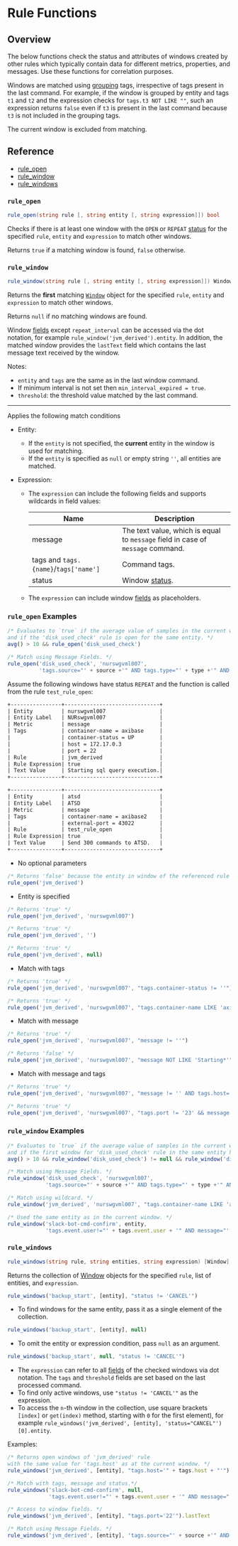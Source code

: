 # Rule Functions

## Overview

The below functions check the status and attributes of windows created by other rules which typically contain data for different metrics, properties, and messages. Use these functions for correlation purposes.

Windows are matched using [grouping](grouping.md) tags, irrespective of tags present in the last command.
For example, if the window is grouped by entity and tags `t1` and `t2` and the expression checks for `tags.t3 NOT LIKE ""`, such an expression returns `false` even if `t3` is present in the last command because `t3` is not included in the grouping tags.

The current window is excluded from matching.

## Reference

* [rule_open](#rule_open)
* [rule_window](#rule_window)
* [rule_windows](#rule_windows)

### `rule_open`

```csharp
rule_open(string rule [, string entity [, string expression]]) bool
```

Checks if there is at least one window with the `OPEN` or `REPEAT` [status](README.md#window-status) for the specified `rule`, `entity` and `expression` to match other windows.

Returns `true` if a matching window is found, `false` otherwise.

### `rule_window`

```csharp
rule_window(string rule [, string entity [, string expression]]) Window
```

Returns the **first** matching [`Window`](window-fields.md#base-fields) object for the specified `rule`, `entity` and `expression` to match other windows.

Returns `null` if no matching windows are found.

Window [fields](window-fields.md#base-fields) except `repeat_interval` can be accessed via the dot notation, for example `rule_window('jvm_derived').entity`. In addition, the matched window provides the `lastText` field which contains the last message text received by the window.

Notes:

* `entity` and `tags` are the same as in the last window command.
* If minimum interval is not set then `min_interval_expired = true`.
* `threshold`: the threshold value matched by the last command.

---

Applies the following match conditions

* Entity:
  * If the `entity` is not specified, the **current** entity in the window is used for matching.
  * If the `entity` is specified as `null` or empty string `''`, all entities are matched.

* Expression:
  * The `expression` can include the following fields and supports wildcards in field values:

    |**Name**|**Description**|
    |---|---|
    |message |The text value, which is equal to `message` field in case of `message` command.|
    |tags and `tags.{name}`/`tags['name']`|Command tags.|
    |status|Window [status](README.md#window-status).|
  * The `expression` can include window [fields](window.md#window-fields) as placeholders.

### `rule_open` Examples

```javascript
/* Evaluates to `true` if the average value of samples in the current window exceeds 10
and if the 'disk_used_check' rule is open for the same entity. */
avg() > 10 && rule_open('disk_used_check')

/* Match using Message Fields. */
rule_open('disk_used_check', 'nurswgvml007',
          'tags.source="' + source +'" AND tags.type="' + type +'" AND message="' + message +'"')
```

Assume the following windows have status `REPEAT` and the function is called from the rule `test_rule_open`:

```txt
+----------------+------------------------------+
| Entity         | nurswgvml007                 |
| Entity Label   | NURswgvml007                 |
| Metric         | message                      |
| Tags           | container-name = axibase     |
|                | container-status = UP        |
|                | host = 172.17.0.3            |
|                | port = 22                    |
| Rule           | jvm_derived                  |
| Rule Expression| true                         |
| Text Value     | Starting sql query execution.|
+----------------+------------------------------+
```

```txt
+----------------+------------------------------+
| Entity         | atsd                         |
| Entity Label   | ATSD                         |
| Metric         | message                      |
| Tags           | container-name = axibase2    |
|                | external-port = 43022        |
| Rule           | test_rule_open               |
| Rule Expression| true                         |
| Text Value     | Send 300 commands to ATSD.   |
+----------------+------------------------------+
```

* No optional parameters

```javascript
/* Returns 'false' because the entity in window of the referenced rule is different */
rule_open('jvm_derived')
```

* Entity is specified

```javascript
/* Returns 'true' */
rule_open('jvm_derived', 'nurswgvml007')

/* Returns 'true' */
rule_open('jvm_derived', '')

/* Returns 'true' */
rule_open('jvm_derived', null)
```

* Match with tags

```javascript
/* Returns 'true' */
rule_open('jvm_derived', 'nurswgvml007', "tags.container-status != ''")

/* Returns 'true' */
rule_open('jvm_derived', 'nurswgvml007', "tags.container-name LIKE 'axi*'")
```

* Match with message

```javascript
/* Returns 'true' */
rule_open('jvm_derived', 'nurswgvml007', "message != ''")

/* Returns 'false' */
rule_open('jvm_derived', 'nurswgvml007', "message NOT LIKE 'Starting*'")
```

* Match with message and tags

```javascript
/* Returns 'true' */
rule_open('jvm_derived', 'nurswgvml007', "message != '' AND tags.host='172.17.0.3'")

/* Returns 'true' */
rule_open('jvm_derived', 'nurswgvml007', "tags.port != '23' && message LIKE 'Starting*'")
```

### `rule_window` Examples

```javascript
/* Evaluates to `true` if the average value of samples in the current window exceeds 10
and if the first window for 'disk_used_check' rule in the same entity has any other status except 'OPEN'. */
avg() > 10 && rule_window('disk_used_check') != null && rule_window('disk_used_check').status != 'OPEN'

/* Match using Message Fields. */
rule_window('disk_used_check', 'nurswgvml007',
            'tags.source="' + source +'" AND tags.type="' + type +'" AND message="' + message +'"')

/* Match using wildcard. */
rule_window('jvm_derived', 'nurswgvml007', "tags.container-name LIKE 'axi*'").repeat_count

/* Used the same entity as in the current window. */
rule_window('slack-bot-cmd-confirm', entity,
            'tags.event.user!="' + tags.event.user + '" AND message="' + message + '" AND status!="CANCEL"')
```

### `rule_windows`

```csharp
rule_windows(string rule, string entities, string expression) [Window]
```

Returns the collection of [Window](window.md#window-fields) objects for the specified `rule`, list of entities, and `expression`.

```javascript
rule_windows('backup_start', [entity], "status != 'CANCEL'")
```

* To find windows for the same entity, pass it as a single element of the collection.

```javascript
rule_windows('backup_start', [entity], null)
```

* To omit the entity or expression condition, pass `null` as an argument.

```javascript
rule_windows('backup_start', null, "status != 'CANCEL'")
```

* The `expression` can refer to all [fields](./window-fields.md) of the checked windows via dot notation. The `tags` and `threshold` fields are set based on the last processed command.
* To find only active windows, use `"status != 'CANCEL'"` as the expression.
* To access the `n`-th window in the collection, use square brackets `[index]` or `get(index)` method, starting with `0` for the first element), for example `rule_windows('jvm_derived', [entity], 'status="CANCEL"')[0].entity`.

Examples:

```javascript
/* Returns open windows of 'jvm_derived' rule
with the same value for 'tags.host' as at the current window. */
rule_windows('jvm_derived', [entity], "tags.host='" + tags.host + "'")

/* Match with tags, message and status.*/
rule_windows('slack-bot-cmd-confirm', null,
             'tags.event.user!="' + tags.event.user + '" AND message="' + message + '" AND status!="CANCEL"')

/* Access to window fields. */
rule_windows('jvm_derived', [entity], "tags.port='22'").lastText

/* Match using Message Fields. */
rule_windows('jvm_derived', [entity], 'tags.source="' + source +'" AND tags.type="' + type +'" AND message="' + message +'"')
```

